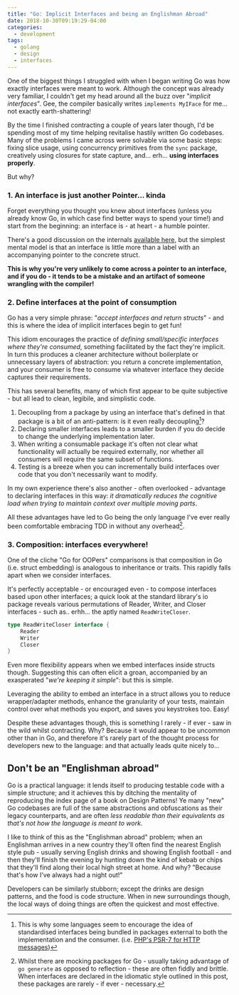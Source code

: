 ```yaml
---
title: "Go: Implicit Interfaces and being an Englishman Abroad"
date: 2018-10-30T09:19:29-04:00
categories:
  - development
tags:
  - golang
  - design
  - interfaces
---
```


One of the biggest things I struggled with when I began writing Go was how exactly interfaces were meant to work. Although the concept was already very familiar, I couldn't get my head around all the buzz over "*implicit interfaces*". Gee, the compiler basically writes `implements MyIFace` for me... not exactly earth-shattering!

By the time I finished contracting a couple of years later though, I'd be spending most of my time helping revitalise hastily written Go codebases. Many of the problems I came across were solvable via some basic steps: fixing slice usage, using concurrency primitives from the `sync` package, creatively using closures for state capture, and... erh... **using interfaces properly**.

But why?

### 1. An interface is just another Pointer... kinda
Forget everything you thought you knew about interfaces (unless you already know Go, in which case find better ways to spend your time!) and start from the beginning: an interface is - at heart - a humble pointer.

There's a good discussion on the internals [available here](https://github.com/teh-cmc/go-internals/blob/master/chapter2_interfaces/README.md#overview-of-the-datastructures), but the simplest mental model is that an interface is little more than a label with an accompanying pointer to the concrete struct.

**This is why you're very unlikely to come across a pointer to an interface, and if you do - it tends to be a mistake and an artifact of someone wrangling with the compiler!**

### 2. Define interfaces at the point of consumption
Go has a very simple phrase: "*accept interfaces and return structs*" - and this is where the idea of implicit interfaces begin to get fun!

This idiom encourages the practice of *defining small/specific interfaces where they're consumed*, something facilitated by the fact they're implicit. In turn this produces a cleaner architecture without boilerplate or unnecessary layers of abstraction: you return a concrete implementation, and your consumer is free to consume via whatever interface they decide captures their requirements.

This has several benefits, many of which first appear to be quite subjective - but all lead to clean, legibile, and simplistic code.

1. Decoupling from a package by using an interface that's defined in that package is a bit of an anti-pattern: is it even really decoupling[^1]?
2. Declaring smaller interfaces leads to a smaller burden if you do decide to change the underlying implementation later.
3. When writing a consumable package it's often not clear what functionality will actually be required externally, nor whether all consumers will require the same subset of functions.
4. Testing is a breeze when you can incrementally build interfaces over code that you don't necessarily want to modify.

In my own experience there's also another - often overlooked - advantage to declaring interfaces in this way: *it dramatically reduces the cognitive load when trying to maintain context over multiple moving parts*.

All these advantages have led to Go being the only language I've ever really been comfortable embracing TDD in without any overhead[^2].

### 3. Composition: interfaces everywhere! 

One of the cliche "Go for OOPers" comparisons is that composition in Go (i.e. struct embedding) is analogous to inheritance or traits. This rapidly falls apart when we consider interfaces.

It's perfectly acceptable - or encouraged even - to compose interfaces based upon other interfaces; a quick look at the standard library's io package reveals various permutations of Reader, Writer, and Closer interfaces - such as.. erhh... the aptly named `ReadWriteCloser`.

```go
type ReadWriteCloser interface {
    Reader
    Writer
    Closer
}
```

Even more flexibility appears when we embed interfaces inside structs though. Suggesting this can often elicit a groan, accompanied by an exasperated "*we're keeping it simple*": but this is simple.

Leveraging the ability to embed an interface in a struct allows you to reduce wrapper/adapter methods, enhance the granularity of your tests, maintain control over what methods you export, and saves you keystrokes too. Easy!

Despite these advantages though, this is something I rarely - if ever - saw in the wild whilst contracting. Why? Because it would appear to be uncommon other than in Go, and therefore it's rarely part of the thought process for developers new to the language: and that actually leads quite nicely to...

## Don't be an "Englishman abroad"
Go is a practical language: it lends itself to producing testable code with a simple structure; and it achieves this by ditching the mentality of reproducing the index page of a book on Design Patterns! Ye many "new" Go codebases are full of the same abstractions and obfuscations as their legacy counterparts, and are often *less readable than their equivalents as that's not how the language is meant to work*.

I like to think of this as the "Englishman abroad" problem; when an Englishman arrives in a new country they'll often find the nearest English style pub - usually serving English drinks and showing English football - and then they'll finish the evening by hunting down the kind of kebab or chips that they'll find along their local high street at home. And why? "Because that's how I've always had a night out!"

Developers can be similarly stubborn; except the drinks are design patterns, and the food is code structure. When in new surroundings though, the local ways of doing things are often the quickest and most effective.

[^1]: This is why some languages seem to encourage the idea of standardised interfaces being bundled in packages external to both the implementation and the consumer. (i.e. [PHP's PSR-7 for HTTP messages](https://www.php-fig.org/psr/psr-7/))

[^2]: Whilst there are mocking packages for Go - usually taking advantage of `go generate` as opposed to reflection - these are often fiddly and brittle. When interfaces are declared in the idiomatic style outlined in this post, these packages are rarely - if ever - necessary.
